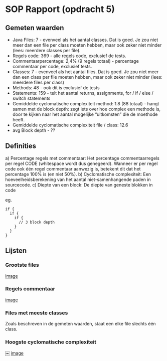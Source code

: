 # SOP Rapport (opdracht 5)

## Gemeten waarden

- Java Files: 7 - evenveel als het aantal classes. Dat is goed. Je zou niet meer dan een file per class moeten hebben, maar ook zeker niet minder (lees: meerdere classes per file).
- Regels code: 369 - alle regels code, exclusief de tests.
- Commentaarpercentage: 2,4% (9 regels totaal) - percentage commentaar per code, exclusief tests.
- Classes: 7 - evenveel als het aantal files. Dat is goed. Je zou niet meer dan een class per file moeten hebben, maar ook zeker niet minder (lees: meerdere files per class)
- Methods: 48 - ook dit is exclusief de tests
- Statements: 159 - telt het aantal returns, assignments, for / if / else / switch statements
- Gemiddelde cyclomatische complexiteit method: 1.8 (88 totaal) - hangt samen met de block depth: zegt iets over hoe complex een methode is, door te kijken naar het aantal mogelijke “uitkomsten” die de moethode heeft.
- Gemiddelde cyclomatische complexiteit file / class: 12.6
- avg Block depth - ??


## Definities

a) Percentage regels met commentaar: Het percentage commentaarregels per regel CODE (whitespace wordt dus genegeerd). Wanneer er per regel code ook één regel commentaar aanwezig is, betekent dit dat het percentage 100% is (en niet 50%).
b) Cyclomatische complexiteit: Een hoeveelheidsberekening van het aantal niet-samenhangende paden in sourcecode.
c) Diepte van een block: De diepte van geneste blokken in code

eg.
```
if {
  if {
    if {
      // 3 block depth
    }
  }
}
```

## Lijsten
### Grootste files
[image](/images/biggest_files.png)

### Regels commentaar
[image](/images/commented_lines.png)

### Files met meeste classes
Zoals beschreven in de gemeten waarden, staat een elke file slechts één class.

### Hoogste cyclomatische complexiteit
￼
[image](/images/cyclomatic_complexity.png)